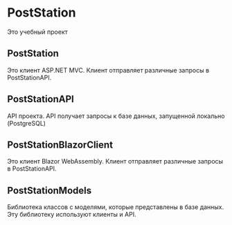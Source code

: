 # PostStation
Это учебный проект
## PostStation
Это клиент ASP.NET MVC. Клиент отправляет различные запросы в PostStationAPI.
## PostStationAPI
API проекта. API получает запросы к базе данных, запущенной локально (PostgreSQL)
## PostStationBlazorClient
Это клиент Blazor WebAssembly. Клиент отправляет различные запросы в PostStationAPI.
## PostStationModels
Библиотека классов с моделями, которые представлены в базе данных. Эту библиотеку используют клиенты и API.

